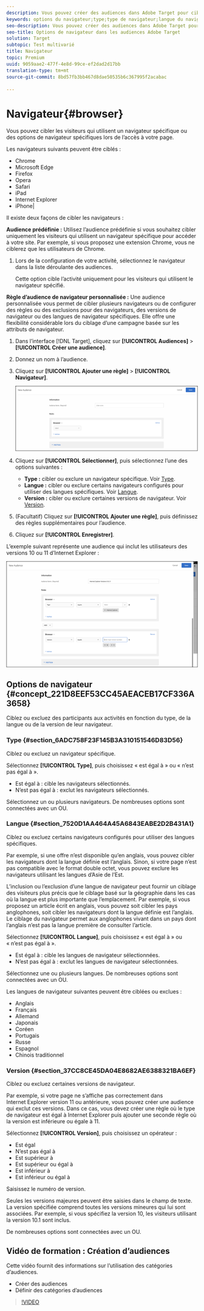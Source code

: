 ```yaml
---
description: Vous pouvez créer des audiences dans Adobe Target pour cibler les visiteurs qui utilisent un navigateur spécifique ou des options de navigateur spécifiques lors de l’accès à votre page.
keywords: options du navigateur;type;type de navigateur;langue du navigateur;langue;version;version du navigateur
seo-description: Vous pouvez créer des audiences dans Adobe Target pour cibler les visiteurs qui utilisent un navigateur spécifique ou des options de navigateur spécifiques lors de l’accès à votre page.
seo-title: Options de navigateur dans les audiences Adobe Target
solution: Target
subtopic: Test multivarié
title: Navigateur
topic: Premium
uuid: 9059aae2-477f-4e8d-99ce-ef2dad2d17bb
translation-type: tm+mt
source-git-commit: 8bd57fb3bb467d8dae50535b6c367995f2acabac

---
```



# Navigateur{#browser}

Vous pouvez cibler les visiteurs qui utilisent un navigateur spécifique ou des options de navigateur spécifiques lors de l’accès à votre page.

Les navigateurs suivants peuvent être ciblés :

* Chrome
* Microsoft Edge
* Firefox
* Opera
* Safari
* iPad
* Internet Explorer
* iPhone|

Il existe deux façons de cibler les navigateurs :

**Audience prédéfinie :** Utilisez l’audience prédéfinie si vous souhaitez cibler uniquement les visiteurs qui utilisent un navigateur spécifique pour accéder à votre site. Par exemple, si vous proposez une extension Chrome, vous ne ciblerez que les utilisateurs de Chrome.

1. Lors de la configuration de votre activité, sélectionnez le navigateur dans la liste déroulante des audiences.

   Cette option cible l’activité uniquement pour les visiteurs qui utilisent le navigateur spécifié.

**Règle d’audience de navigateur personnalisée :** Une audience personnalisée vous permet de cibler plusieurs navigateurs ou de configurer des règles ou des exclusions pour des navigateurs, des versions de navigateur ou des langues de navigateur spécifiques. Elle offre une flexibilité considérable lors du ciblage d’une campagne basée sur les attributs de navigateur.

1. Dans l’interface [!DNL Target], cliquez sur **[!UICONTROL Audiences]** &gt; **[!UICONTROL Créer une audience]**.
1. Donnez un nom à l’audience.
1. Cliquez sur **[!UICONTROL Ajouter une règle]** &gt; **[!UICONTROL Navigateur]**.

   ![Règles &gt; Navigateur](assets/target_browser.png)

1. Cliquez sur **[!UICONTROL Sélectionner]**, puis sélectionnez l’une des options suivantes :

   * **Type :** cibler ou exclure un navigateur spécifique. Voir [Type](../../../c-target/c-audiences/c-target-rules/browser.md#section_6ADC758F23F145B3A310151546D83D56).
   * **Langue :** cibler ou exclure certains navigateurs configurés pour utiliser des langues spécifiques. Voir [Langue](../../../c-target/c-audiences/c-target-rules/browser.md#section_7520D1AA464A45A6843EABE2D2B431A1).
   * **Version :** cibler ou exclure certaines versions de navigateur. Voir [Version](../../../c-target/c-audiences/c-target-rules/browser.md#section_37CC8CE45DA04E8682AE6388321BA6EF).

1. (Facultatif) Cliquez sur **[!UICONTROL Ajouter une règle]**, puis définissez des règles supplémentaires pour l’audience.
1. Cliquez sur **[!UICONTROL Enregistrer]**.

L’exemple suivant représente une audience qui inclut les utilisateurs des versions 10 ou 11 d’Internet Explorer :

![Target IE 10 et 11](/help/c-target/c-audiences/c-target-rules/assets/target_ie-10-11.png)

## Options de navigateur {#concept_221D8EEF53CC45AEACEB17CF336A3658}

Ciblez ou excluez des participants aux activités en fonction du type, de la langue ou de la version de leur navigateur.

### Type {#section_6ADC758F23F145B3A310151546D83D56}

Ciblez ou excluez un navigateur spécifique.

Sélectionnez **[!UICONTROL Type]**, puis choisissez « est égal à » ou « n’est pas égal à ».

* Est égal à : cible les navigateurs sélectionnés.
* N’est pas égal à : exclut les navigateurs sélectionnés.

Sélectionnez un ou plusieurs navigateurs. De nombreuses options sont connectées avec un OU.

### Langue {#section_7520D1AA464A45A6843EABE2D2B431A1}

Ciblez ou excluez certains navigateurs configurés pour utiliser des langues spécifiques.

Par exemple, si une offre n’est disponible qu’en anglais, vous pouvez cibler les navigateurs dont la langue définie est l’anglais. Sinon, si votre page n’est pas compatible avec le format double octet, vous pouvez exclure les navigateurs utilisant les langues d’Asie de l’Est.

L’inclusion ou l’exclusion d’une langue de navigateur peut fournir un ciblage des visiteurs plus précis que le ciblage basé sur la géographie dans les cas où la langue est plus importante que l’emplacement. Par exemple, si vous proposez un article écrit en anglais, vous pouvez soit cibler les pays anglophones, soit cibler les navigateurs dont la langue définie est l’anglais. Le ciblage du navigateur permet aux anglophones vivant dans un pays dont l’anglais n’est pas la langue première de consulter l’article.

Sélectionnez **[!UICONTROL Langue]**, puis choisissez « est égal à » ou « n’est pas égal à ».

* Est égal à : cible les langues de navigateur sélectionnées.
* N’est pas égal à : exclut les langues de navigateur sélectionnées.

Sélectionnez une ou plusieurs langues. De nombreuses options sont connectées avec un OU.

Les langues de navigateur suivantes peuvent être ciblées ou exclues :

* Anglais
* Français
* Allemand
* Japonais
* Coréen
* Portugais
* Russe
* Espagnol
* Chinois traditionnel

### Version {#section_37CC8CE45DA04E8682AE6388321BA6EF}

Ciblez ou excluez certaines versions de navigateur.

Par exemple, si votre page ne s’affiche pas correctement dans Internet Explorer version 11 ou antérieure, vous pouvez créer une audience qui exclut ces versions. Dans ce cas, vous devez créer une règle où le type de navigateur est égal à Internet Explorer puis ajouter une seconde règle où la version est inférieure ou égale à 11.

Sélectionnez **[!UICONTROL Version]**, puis choisissez un opérateur :

* Est égal
* N’est pas égal à
* Est supérieur à
* Est supérieur ou égal à
* Est inférieur à
* Est inférieur ou égal à

Saisissez le numéro de version.

Seules les versions majeures peuvent être saisies dans le champ de texte. La version spécifiée comprend toutes les versions mineures qui lui sont associées. Par exemple, si vous spécifiez la version 10, les visiteurs utilisant la version 10.1 sont inclus.

De nombreuses options sont connectées avec un OU.

## Vidéo de formation : Création d’audiences

Cette vidéo fournit des informations sur l’utilisation des catégories d’audiences.

* Créer des audiences
* Définir des catégories d’audiences

>[!VIDEO](https://video.tv.adobe.com/v/17392?captions=fre_fr)